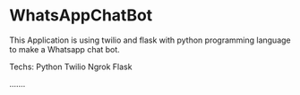 # WhatsAppChatBot

This Application is using twilio and flask with python programming language to make a Whatsapp chat bot.

Techs:
Python
Twilio
Ngrok 
Flask 
  
....... 